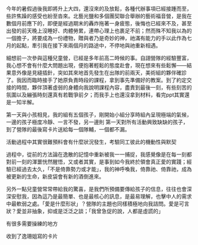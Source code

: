 今年的暑假過後我即將升上大四，還沒來的及放鬆，各種代辦事項已經接踵而至，些許焦躁的感受也紛至沓來。北藝光鹽和多個團契聯合舉辦的藝術福音營，是我在數個月前應下的，即便是經過期末的轟炸拖著一身疲態，後悔也已經來不及，甚至出發的前天晚上沒睡好、肉體勞累，連帶心理上也裹足不前；然而殊不知我以為的一個擔子，將要成為一份禮物，贈與者乃是奇妙的神，祂滿有能力的手以此作為七月的起點，牽引我在接下來兩個月的路途中，不停地與祂重新相遇。

細想前一次參與這種兒童營，已經是多年前高二時候的事。自詡營隊的經驗豐富，我心想不會有什麼大問題出現，便抱著輕鬆的態度赴會，現在想來有些鬆懈——結果意外像是見縫插針，突如其來地首先發生在出隊的前兩天，美術組的夥伴確診了。我因而臨時接手了她原負責時段的課程，拿到事先準備好的教案。到了約定交接的時間，夥伴頂著虛弱的身體向我說明課程內容，盡責到最後一刻，有些刻苦的氛圍以及繃張時刻還真有若戰爭前夕；而我手上也還沒拿到材料，看完ppt其實還是一知半解。

第一天與小孩相見，我的組有五個孩子，剛開始小組分享時組內呈現極端的氣候，一邊的孩子極度冷靜、一言不發，另一邊則
第一天對所有活動興致缺缺的孩子，到了營隊的最後寫卡片送給每一個隊輔，一個都不漏。

活動過程中其實很難預料會有什麼狀況發生，考驗同工彼此的機動性與默契

過程中，從前的方法論在逸散的記憶中重新被我一一捕捉，我感覺像是在每一刻都對前一刻的渾噩恍然醒悟，又或者其實，是事到如今我終於領會真正愛的實踐；經驗已經過去太久，「不是倚靠勢力或才能」，我的神呼喚我，倚靠祂、倚靠祂，成為被更新的生命，新皮袋會有新的酒倒進來。

另外一點兒童營常常帶給我的驚喜，是我們所預備要傳給孩子的信息，往往也會深深安慰我，因為這乃是最簡單、也是最核心的訊息，是最易理解，也擊中人的需求中最軟弱之處。「愛是什麼形狀」？營隊的主題也同樣積極地向我詰問。愛是可言狀？愛並非抽象，抑或是泛泛之談；「我曾急促的說，人都是虛謊的」

有很多需要操練的地方

收到了逸珊姐寫的卡片